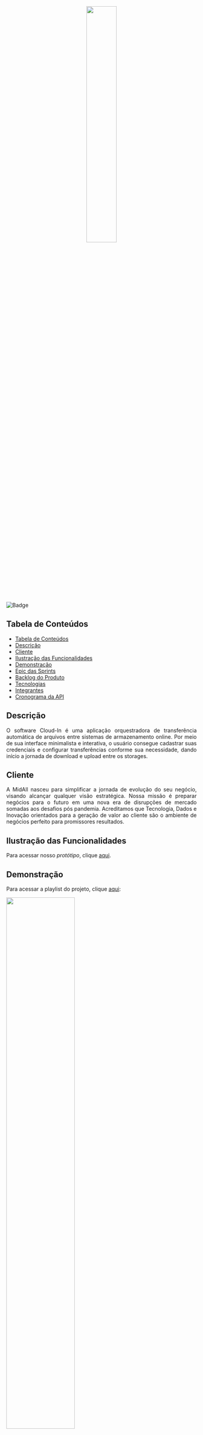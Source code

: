 <div align="center">
  <img src="https://user-images.githubusercontent.com/74321890/228393527-9bd20785-93b0-4da2-b774-97e81e59e6e4.svg" width="40%">
</div>

![Badge](https://img.shields.io/badge/STATUS-EM_ANDAMENTO-yellow?style=flat-square&logo=)


## Tabela de Conteúdos

- [Tabela de Conteúdos](#tabela-de-conteúdos)
- [Descrição](#descrição)
- [Cliente](#cliente)
- [Ilustração das Funcionalidades](#ilustração-das-funcionalidades)
- [Demonstração](#demonstração)
- [Epic das Sprints](#epic-das-sprints)
- [Backlog do Produto](#backlog-do-produto)
- [Tecnologias](#tecnologias)
- [Integrantes](#integrantes)
- [Cronograma da API](#cronograma-da-api)

## Descrição

<p align="justify">
O software Cloud-In é uma aplicação orquestradora de transferência automática de arquivos entre sistemas de armazenamento online. Por meio de sua interface minimalista e interativa, o usuário consegue cadastrar suas credenciais e configurar transferências conforme sua necessidade, dando início a jornada de download e upload entre os storages.

## Cliente

<p align="justify">
A MidAll nasceu para simplificar a jornada de evolução do seu negócio, visando alcançar qualquer visão estratégica. Nossa missão é preparar negócios para o futuro em uma nova era de disrupções de mercado somadas aos desafios pós pandemia. Acreditamos que Tecnologia, Dados e Inovação orientados para a geração de valor ao cliente são o ambiente de negócios perfeito para promissores resultados.

## Ilustração das Funcionalidades

Para acessar nosso *protótipo*, clique [aqui](https://www.figma.com/proto/HTiqfRS44iny1eBx9loAVv/Cloud-In?page-id=8%3A17&node-id=188-177&viewport=-1283%2C35%2C0.19&scaling=min-zoom&starting-point-node-id=188%3A177).

## Demonstração

Para acessar a playlist do projeto, clique [aqui](https://www.youtube.com/watch?v=AGRvBq9Xq4U&list=PLUOBqJKbljZsvHbaHWKrQ3z0l9l2Uo_f0):

[<img src="https://user-images.githubusercontent.com/74321890/228991716-687c07f9-3b6a-4cea-b855-677b51b2b20a.svg" width="60%" height="60%">](https://www.youtube.com/watch?v=AGRvBq9Xq4U&list=PLUOBqJKbljZsvHbaHWKrQ3z0l9l2Uo_f0 "Cloud-in vídeo Demonstração")

## Epic das Sprints

| Sprint | Epic |
| -------| --------- |
| Sprint 1 | Transação manual de arquivos, Notificações e Autenticação nos drives |
| Sprint 2 | Transação automática e Coleta de metadados |
| Sprint 3 | Dashboard de metadados |
| Sprint 4 | Configurações personalizadas da transação |

## Backlog do Produto

- [X] ![Epic](https://user-images.githubusercontent.com/89356780/229957736-64a40537-3607-421a-afdd-e581db9e55ea.svg) **SPRINT 1:**  Funcionalidades Básicas
- [X] ![Story](https://user-images.githubusercontent.com/89356780/229957815-ea747c93-b861-40c7-8a2d-bc43c1b2973a.svg) Autenticação com o S3
- [X] ![Story](https://user-images.githubusercontent.com/89356780/229957815-ea747c93-b861-40c7-8a2d-bc43c1b2973a.svg) Autenticação com o Google drive
- [X] ![Story](https://user-images.githubusercontent.com/89356780/229957815-ea747c93-b861-40c7-8a2d-bc43c1b2973a.svg) Template da aplicação
- [X] ![Story](https://user-images.githubusercontent.com/89356780/229957815-ea747c93-b861-40c7-8a2d-bc43c1b2973a.svg) Operações de arquivos do S3 (download, upload e listagem)
- [X] ![Story](https://user-images.githubusercontent.com/89356780/229957815-ea747c93-b861-40c7-8a2d-bc43c1b2973a.svg) Operações de arquivos do Google drive (download, upload e listagem)
- [X] ![Story](https://user-images.githubusercontent.com/89356780/229957815-ea747c93-b861-40c7-8a2d-bc43c1b2973a.svg) Transferência de arquivos individuais
- [X] ![Story](https://user-images.githubusercontent.com/89356780/229957815-ea747c93-b861-40c7-8a2d-bc43c1b2973a.svg) Alertas e notificações
- [X] ![Story](https://user-images.githubusercontent.com/89356780/229957815-ea747c93-b861-40c7-8a2d-bc43c1b2973a.svg) Histórico de transferências
- [X] ![Epic](https://user-images.githubusercontent.com/89356780/229957736-64a40537-3607-421a-afdd-e581db9e55ea.svg) **SPRINT 2:**  Transação automática de arquivos e coleta de metadados
- [X] ![Story](https://user-images.githubusercontent.com/89356780/229957815-ea747c93-b861-40c7-8a2d-bc43c1b2973a.svg) Salvar credenciais para transação automática
- [X] ![Story](https://user-images.githubusercontent.com/89356780/229957815-ea747c93-b861-40c7-8a2d-bc43c1b2973a.svg) Pesquisa recorrente ao drive
- [X] ![Story](https://user-images.githubusercontent.com/89356780/229957815-ea747c93-b861-40c7-8a2d-bc43c1b2973a.svg) Transação automática
- [X] ![Story](https://user-images.githubusercontent.com/89356780/229957815-ea747c93-b861-40c7-8a2d-bc43c1b2973a.svg) Coleta de metadados de tamanho e tempo na transferência
- [X] ![Story](https://user-images.githubusercontent.com/89356780/229957815-ea747c93-b861-40c7-8a2d-bc43c1b2973a.svg) Resposta da transferência automática para o frontend
- [X] ![Story](https://user-images.githubusercontent.com/89356780/229957815-ea747c93-b861-40c7-8a2d-bc43c1b2973a.svg) Padronização de rotas
- [X] ![Story](https://user-images.githubusercontent.com/89356780/229957815-ea747c93-b861-40c7-8a2d-bc43c1b2973a.svg) Testes de unidade e de integração nas funções de transação
- [ ] ![Epic](https://user-images.githubusercontent.com/89356780/229957736-64a40537-3607-421a-afdd-e581db9e55ea.svg) **SPRINT 3:**  Dashboard de metadados
- [ ] ![Story](https://user-images.githubusercontent.com/89356780/229957815-ea747c93-b861-40c7-8a2d-bc43c1b2973a.svg) Coleta de metadados armazenados no backend
- [ ] ![Story](https://user-images.githubusercontent.com/89356780/229957815-ea747c93-b861-40c7-8a2d-bc43c1b2973a.svg) Armazenamento de metadados na aplicação local
- [ ] ![Story](https://user-images.githubusercontent.com/89356780/229957815-ea747c93-b861-40c7-8a2d-bc43c1b2973a.svg) Dashboard em Power BI para visualização dos dados
- [ ] ![Story](https://user-images.githubusercontent.com/89356780/229957815-ea747c93-b861-40c7-8a2d-bc43c1b2973a.svg) Implementação do power BI no frontend
- [ ] ![Epic](https://user-images.githubusercontent.com/89356780/229957736-64a40537-3607-421a-afdd-e581db9e55ea.svg) **SPRINT 4:**  Configurações personalizadas da transação
- [ ] ![Story](https://user-images.githubusercontent.com/89356780/229957815-ea747c93-b861-40c7-8a2d-bc43c1b2973a.svg) Configurar tempo de pesquisa recorrente ao drive de origem
- [ ] ![Story](https://user-images.githubusercontent.com/89356780/229957815-ea747c93-b861-40c7-8a2d-bc43c1b2973a.svg) Configurar banda usada na transação
- [ ] ![Story](https://user-images.githubusercontent.com/89356780/229957815-ea747c93-b861-40c7-8a2d-bc43c1b2973a.svg) Configurar tipo de transferência
- [ ] ![Story](https://user-images.githubusercontent.com/89356780/229957815-ea747c93-b861-40c7-8a2d-bc43c1b2973a.svg) Setup da aplicação desktop

## Tecnologias

<img src="https://img.shields.io/badge/-Vue.js-4FC08D?logo=Vue.js&logoColor=white&style=for-the-badge" alt="badge"> <img src="https://img.shields.io/badge/-Flask-000000?logo=Flask&logoColor=white&style=for-the-badge" alt="badge">  <img src="https://img.shields.io/badge/-MySQL-4479A1?logo=MYSQL&logoColor=white&style=for-the-badge" alt="badge">

## Integrantes

 - Betriz Medeiros (PO)
 - Pedro Motta (SM)
 - Abraão Henrique (DEV)
 - Hamilton Zanini (DEV)
 - Kauã Borgarelli (DEV)
 - Renata Garcia (DEV)
 - Victor Cavichioli (DEV)
 
Para mais informações[^2], clique [aqui](https://github.com/DolphinDatabase/Cloud-In/wiki/Development-Team).

## Cronograma da API

| Data | Evento |
| -------| --------- |
| 13/02 a 03/03 | Kick-off. |
| 23/03 a 02/04 | [Sprint 1](Sprints/SPRINT1.md). |
| 03/04 a 23/04 | Sprint 2 |
| 24/04 a 14/05 | Sprint 3 |
| 15/05 a 04/06 | Sprint 4 |
| 13/06 e 14/06 | Feira de Soluções. |

[^1]: Vídeo produzido e editado pelos integrantes do grupo.
[^2]: Equipe responsável pelo desenvolvimento do Projeto Integrador.
